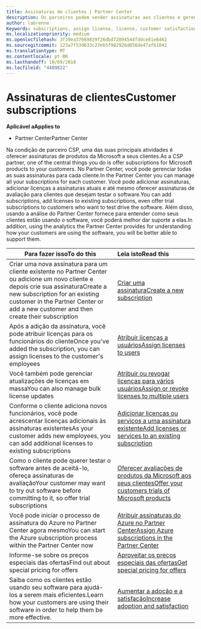 ```yaml
---
title: Assinaturas de clientes | Partner Center
description: Os parceiros podem vender assinaturas aos clientes e gerenciá-las por meio do Partner Center.
author: labrenne
Keywords: subscriptions, assign license, license, customer satisfaction, Azure subscriptions
ms.localizationpriority: medium
ms.openlocfilehash: 3f39ea37669839f26dbd72894544fddce61e6462
ms.sourcegitcommit: 123a7f53d633c27eb5f982926d856de47afb1042
ms.translationtype: MT
ms.contentlocale: pt-BR
ms.lasthandoff: 10/09/2018
ms.locfileid: "4489822"
---
```

# <a name="customer-subscriptions"></a><span data-ttu-id="d3f5a-103">Assinaturas de clientes</span><span class="sxs-lookup"><span data-stu-id="d3f5a-103">Customer subscriptions</span></span>

**<span data-ttu-id="d3f5a-104">Aplicável a</span><span class="sxs-lookup"><span data-stu-id="d3f5a-104">Applies to</span></span>**

-  <span data-ttu-id="d3f5a-105">Partner Center</span><span class="sxs-lookup"><span data-stu-id="d3f5a-105">Partner Center</span></span>

<span data-ttu-id="d3f5a-106">Na condição de parceiro CSP, uma das suas principais atividades é oferecer assinaturas de produtos da Microsoft a seus clientes.</span><span class="sxs-lookup"><span data-stu-id="d3f5a-106">As a CSP partner, one of the central things you do is offer subscriptions for Microsoft products to your customers.</span></span> <span data-ttu-id="d3f5a-107">No Partner Center, você pode gerenciar todas as suas assinaturas para cada cliente.</span><span class="sxs-lookup"><span data-stu-id="d3f5a-107">In the Partner Center you can manage all your subscriptions for each customer.</span></span> <span data-ttu-id="d3f5a-108">Você pode adicionar assinaturas, adicionar licenças a assinaturas atuais e até mesmo oferecer assinaturas de avaliação para clientes que desejam testar o software.</span><span class="sxs-lookup"><span data-stu-id="d3f5a-108">You can add subscriptions, add licenses to existing subscriptions, even offer trial subscriptions to customers who want to test drive the software.</span></span> <span data-ttu-id="d3f5a-109">Além disso, usando a análise do Partner Center fornece para entender como seus clientes estão usando o software, você poderá melhor dar suporte a elas.</span><span class="sxs-lookup"><span data-stu-id="d3f5a-109">In addition, using the analytics the Partner Center provides for understanding how your customers are using the software, you will be better able to support them.</span></span>

|**<span data-ttu-id="d3f5a-110">Para fazer isso</span><span class="sxs-lookup"><span data-stu-id="d3f5a-110">To do this</span></span>**   |**<span data-ttu-id="d3f5a-111">Leia isto</span><span class="sxs-lookup"><span data-stu-id="d3f5a-111">Read this</span></span>**   |
|----------------------|:----------------------|
|<span data-ttu-id="d3f5a-112">Criar uma nova assinatura para um cliente existente no Partner Center ou adicione um novo cliente e depois crie sua assinatura</span><span class="sxs-lookup"><span data-stu-id="d3f5a-112">Create a new subscription for an existing customer in the Partner Center or add a new customer and then create their subscription</span></span>|[<span data-ttu-id="d3f5a-113">Criar uma assinatura</span><span class="sxs-lookup"><span data-stu-id="d3f5a-113">Create a new subscription</span></span>](create-a-new-subscription.md)|
|<span data-ttu-id="d3f5a-114">Após a adição da assinatura, você pode atribuir licenças para os funcionários do cliente</span><span class="sxs-lookup"><span data-stu-id="d3f5a-114">Once you've added the subscription, you can assign licenses to the customer's employees</span></span>  |[<span data-ttu-id="d3f5a-115">Atribuir licenças a usuários</span><span class="sxs-lookup"><span data-stu-id="d3f5a-115">Assign licenses to users</span></span>](assign-licenses-to-users.md)|
|<span data-ttu-id="d3f5a-116">Você também pode gerenciar atualizações de licenças em massa</span><span class="sxs-lookup"><span data-stu-id="d3f5a-116">You can also manage bulk license updates</span></span>   |[<span data-ttu-id="d3f5a-117">Atribuir ou revogar licenças para vários usuários</span><span class="sxs-lookup"><span data-stu-id="d3f5a-117">Assign or revoke licenses to multiple users</span></span>](bulk-license-provisioning-for-multiple-users.md)|
|<span data-ttu-id="d3f5a-118">Conforme o cliente adiciona novos funcionários, você pode acrescentar licenças adicionais às assinaturas existentes</span><span class="sxs-lookup"><span data-stu-id="d3f5a-118">As your customer adds new employees, you can add additional licenses to existing subscriptions</span></span>   |[<span data-ttu-id="d3f5a-119">Adicionar licenças ou serviços a uma assinatura existente</span><span class="sxs-lookup"><span data-stu-id="d3f5a-119">Add licenses or services to an existing subscription</span></span>](add-licenses-or-services-to-an-existing-subscription.md)|
|<span data-ttu-id="d3f5a-120">Como o cliente pode querer testar o software antes de aceitá-lo, ofereça assinaturas de avaliação</span><span class="sxs-lookup"><span data-stu-id="d3f5a-120">Your customer may want to try out software before committing to it, so offer trial subscriptions</span></span>    |[<span data-ttu-id="d3f5a-121">Oferecer avaliações de produtos da Microsoft aos seus clientes</span><span class="sxs-lookup"><span data-stu-id="d3f5a-121">Offer your customers trials of Microsoft products</span></span>](offer-your-customers-trials-of-microsoft-products.md)|
|<span data-ttu-id="d3f5a-122">Você pode iniciar o processo de assinatura do Azure no Partner Center agora mesmo</span><span class="sxs-lookup"><span data-stu-id="d3f5a-122">You can start the Azure subscription process within the Partner Center now</span></span>   |[<span data-ttu-id="d3f5a-123">Atribuir assinaturas do Azure no Partner Center</span><span class="sxs-lookup"><span data-stu-id="d3f5a-123">Assign Azure subscriptions in the Partner Center</span></span>](assign-azure-subscriptions.md)|
|<span data-ttu-id="d3f5a-124">Informe-se sobre os preços especiais das ofertas</span><span class="sxs-lookup"><span data-stu-id="d3f5a-124">Find out about special pricing for offers</span></span>   |[<span data-ttu-id="d3f5a-125">Aproveitar os preços especiais das ofertas</span><span class="sxs-lookup"><span data-stu-id="d3f5a-125">Get special pricing for offers</span></span>](get-special-pricing-for-offers.md)|
|<span data-ttu-id="d3f5a-126">Saiba como os clientes estão usando seu software para ajudá-los a serem mais eficientes.</span><span class="sxs-lookup"><span data-stu-id="d3f5a-126">Learn how your customers are using their software in order to help them be more effective.</span></span>   | [<span data-ttu-id="d3f5a-127">Aumentar a adoção e a satisfação</span><span class="sxs-lookup"><span data-stu-id="d3f5a-127">Increase adoption and satisfaction</span></span>](increasing-adoption-and-satisfaction.md)   | 

































 

 



